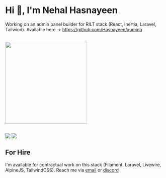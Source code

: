 # Hi 👋, I'm Nehal Hasnayeen

Working on an admin panel builder for RILT stack (React, Inertia, Laravel, Tailwind). Available here -> https://github.com/Hasnayeen/xumina

<br/>

<!-- GitHub Streak -->
<!--
<div>
  <a href=http://github-readme-streak-stats.herokuapp.com/demo >
    <img height=240 src="https://github-readme-streak-stats.herokuapp.com/?user=hasnayeen&background=0000&border=666&stroke=aaa&ring=ffc89b&fire=f88469&currStreakLabel=f88469&currStreakNum=4a9e90&sideLabels=f88469&sideNums=4a9e90&dates=aaa" />
  </a>
</div>

<br/>
-->

<!-- GitHub Stats -->
<div>
  <a href=https://github.com/anuraghazra/github-readme-stats >
    <img  height=260 src="https://github-readme-stats.vercel.app/api?username=hasnayeen&rank_icon=percentile&bg_color=0000&text_color=6aa&title_color=f88469&icon_color=af185b&show_icons=true&border_color=666&border_radius=4" />
  </a>
</div>

<br/>

[![](https://img.shields.io/badge/nhasnayeen-informational?style=flat&logo=twitter&logoColor=white&color=2bbc8a)](https://twitter.com/nhasnayeen)
[![](https://img.shields.io/badge/Hasnayeen-informational?style=flat&logo=discord&logoColor=white)](discordapp.com/users/297318343642447872)

## For Hire

I'm available for contractual work on this stack (Filament, Laravel, Livewire, AlpineJS, TailwindCSS). Reach me via [email](searching.nehal@gmail.com) or [discord](discordapp.com/users/297318343642447872)
